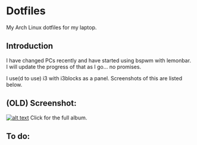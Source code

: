 # Dotfiles
My Arch Linux dotfiles for my laptop.

## Introduction

I have changed PCs recently and have started using bspwm with lemonbar. I will update the progress of that as I go... no promises.

I use(d to use) i3 with i3blocks as a panel. Screenshots of this are listed below.

## (OLD) Screenshot:

[![alt text](https://i.imgur.com/Y8vM2sv.png "My second rice.")](https://imgur.com/a/QSpYE)
Click for the full album.

## To do:

